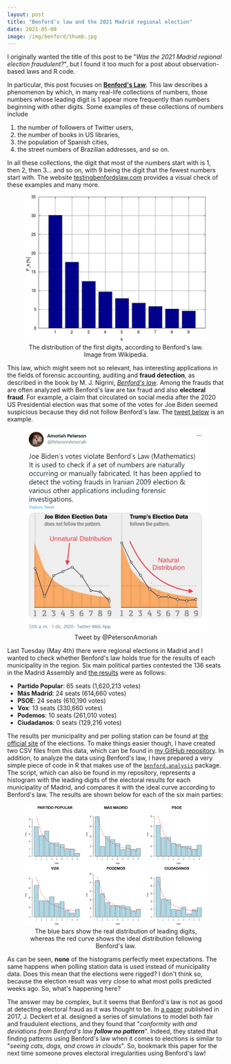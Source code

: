 ```yaml
---
layout: post
title: "Benford's law and the 2021 Madrid regional election"
date: 2021-05-08
image: /img/benford/thumb.jpg
---
```

I originally wanted the title of this post to be "*Was the 2021 Madrid regional election fraudulent?*", but I found it too much for a post about observation-based laws and R code.


In particular, this post focuses on [**Benford's Law**](https://en.wikipedia.org/wiki/Benford%27s_law). This law describes a phenomenon by which, in many real-life collections of numbers, those numbers whose leading digit is 1 appear more frequently than numbers beginning with other digits. Some examples of these collections of numbers include

1. the number of followers of Twitter users,
2. the number of books in US libraries,
3. the population of Spanish cities,
4. the street numbers of Brazilian addresses, and so on.

In all these collections, the digit that most of the numbers start with is 1, then 2, then 3... and so on, with 9 being the digit that the fewest numbers start with.
The website [testingbenfordslaw.com](testingbenfordslaw.com) provides a visual check of these examples and many more.

<center>
<figure>
  <img src="/img/benford/benford-distribution-450px.png" alt="The distribution of the first digits, according to Benford's law. Image from Wikipedia.">
  <figcaption>The distribution of the first digits, according to Benford's law. Image from Wikipedia.</figcaption>
</figure>
</center>

This law, which might seem not so relevant, has interesting applications in the fields of forensic accounting, auditing and **fraud detection**, as described in the book by M. J. Nigrini, [*Benford's law*](https://books.google.es/books/about/Benford_s_Law.html?id=Bh5Vr_I1NZoC). Among the frauds that are often analyzed with Benford's law are tax fraud and also **electoral fraud**. For example, a claim that circulated on social media after the 2020 US Presidential election was that some of the votes for Joe Biden seemed suspicious because they did not follow Benford's law. The [tweet below](https://twitter.com/PetersonAmoriah/status/1333593122861846528) is an example.

<center>
<figure>
  <img src="/img/benford/twitter-benford-500px.png" alt="Tweet by @PetersonAmoriah">
  <figcaption>Tweet by @PetersonAmoriah</figcaption>
</figure>
</center>

Last Tuesday (May 4th) there were regional elections in Madrid and I wanted to check whether Benford's law holds true for the results of each municipality in the region. Six main political parties contested the 136 seats in the Madrid Assembly and [the results](https://resultados2021.comunidad.madrid/Resultados/Comunidad-de-Madrid/0/es) were as follows:
* **Partido Popular**: 65 seats (1,620,213 votes)
* **Más Madrid**: 24 seats (614,660 votes)
* **PSOE**: 24 seats (610,190 votes)
* **Vox**: 13 seats (330,660 votes)
* **Podemos**: 10 seats (261,010 votes)
* **Ciudadanos**: 0 seats (129,216 votes)

The results per municipality and per polling station can be found at [the official site](https://resultados2021.comunidad.madrid/Mesas/es) of the elections. To make things easier though, I have created two CSV files from this data, which can be found in [my GitHub repository](https://github.com/quesadagranja/blog/tree/main/benfords_law). In addition, to analyze the data using Benford's law, I have prepared a very simple piece of code in R that makes use of the [``benford.analysis``](https://search.r-project.org/CRAN/refmans/benford.analysis/html/benford.html) package. The script, which can also be found in my repository, represents a histogram with the leading digits of the electoral results for each municipality of Madrid, and compares it with the ideal curve according to Benford's law. The results are shown below for each of the six main parties:

<center>
<figure>
  <img src="/img/benford/benford-parties.png" alt="The blue bars show the real distribution of leading digits, whereas the red curve shows the ideal distribution following Benford's law.">
  <figcaption>The blue bars show the real distribution of leading digits, whereas the red curve shows the ideal distribution following Benford's law.</figcaption>
</figure>
</center>

As can be seen, **none** of the histograms perfectly meet expectations. The same happens when polling station data is used instead of municipality data. Does this mean that the elections were rigged? I don't think so, because the election result was very close to what most polls predicted weeks ago. So, what's happening here?

The answer may be complex, but it seems that Benford's law is not as good at detecting electoral fraud as it was thought to be. In [a paper](https://www.cambridge.org/core/journals/political-analysis/article/benfords-law-and-the-detection-of-election-fraud/3B1D64E822371C461AF3C61CE91AAF6D) published in 2017, J. Deckert et al. designed a series of simulations to model both fair and fraudulent elections, and they found that "_conformity with and deviations from Benford's law **follow no pattern**_". Indeed, they stated that finding patterns using Benford's law when it comes to elections is similar to "_seeing cats, dogs, and crows in clouds_". So, bookmark this paper for the next time someone proves electoral irregularities using Benford's law!